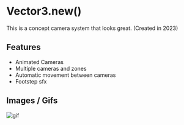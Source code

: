 # Vector3.new()
This is a concept camera system that looks great. (Created in 2023)

## Features
- Animated Cameras
- Multiple cameras and zones
- Automatic movement between cameras
- Footstep sfx

## Images / Gifs
![gif](Assets/example.gif)
